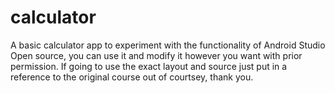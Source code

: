 # calculator
A basic calculator app to experiment with the functionality of Android Studio
Open source, you can use it and modify it however you want with prior permission.
If going to use the exact layout and source just put in a reference to the original course out of courtsey, thank you.
